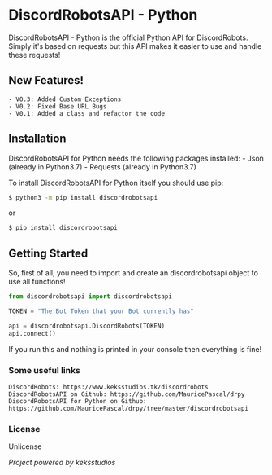 # DiscordRobotsAPI - Python

DiscordRobotsAPI - Python is the official Python API for DiscordRobots.
Simply it's based on requests but this API makes it easier to use and handle these requests!


## New Features!
	
	- V0.3: Added Custom Exceptions
	- V0.2: Fixed Base URL Bugs
	- V0.1: Added a class and refactor the code
	


## Installation

DiscordRobotsAPI for Python needs the following packages installed:
	- Json (already in Python3.7)
	- Requests (already in Python3.7)

To install DiscordRobotsAPI for Python itself you should use pip:

```sh
$ python3 -m pip install discordrobotsapi
```

or 

```sh
$ pip install discordrobotsapi
```



## Getting Started

So, first of all, you need to import and create an discordrobotsapi object to use all functions!

```py
from discordrobotsapi import discordrobotsapi

TOKEN = "The Bot Token that your Bot currently has"

api = discordrobotsapi.DiscordRobots(TOKEN)
api.connect()
```

If you run this and nothing is printed in your console then everything is fine!



### Some useful links
	DiscordRobots: https://www.keksstudios.tk/discordrobots
	DiscordRobotsAPI on Github: https://github.com/MauricePascal/drpy
	DiscordRobotsAPI for Python on Github: https://github.com/MauricePascal/drpy/tree/master/discordrobotsapi



### License
Unlicense

*Project powered by keksstudios*
